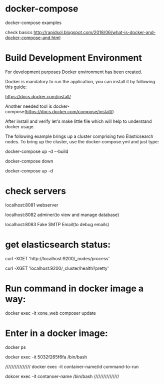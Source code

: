 # docker-compose
docker-compose examples

check basics
http://rapidsol.blogspot.com/2018/06/what-is-docker-and-docker-compose-and.html 


# Build Development Environment

For development purposes Docker environment has been created.

Docker is mandatory to run the application, you can install it by following this guide:

https://docs.docker.com/install/

Another needed tool is docker-compose(https://docs.docker.com/compose/install/)


After install and verify let's make little file which will help to understand docker usage.

The following example brings up a cluster comprising two Elasticsearch nodes. To bring up the cluster, use the docker-compose.yml and just type:


docker-compose up -d --build

docker-compose down

docker-compose up -d

# check servers
localhost:8081 webserver

localhost:8082 adminer(to view and manage database)

localhost:8083 Fake SMTP Email(to debug emails)

# get elasticsearch status: 
curl -XGET 'http://localhost:9200/_nodes/process'

curl -XGET 'localhost:9200/_cluster/health?pretty'


# Run command in docker image a way:
docker exec -it xone_web composer  update

# Enter in a docker image:
docker ps

docker exec -it 5032f265f6fa /bin/bash

////////////////
docker exec -it container-name/id command-to-run

dokcer exec -it contanoer-name /bin/bash
////////////////
